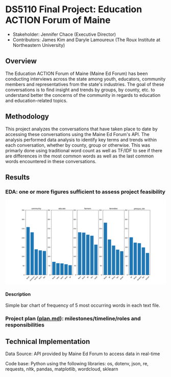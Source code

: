 # DS5110 Final Project: Education ACTION Forum of Maine

* Stakeholder: Jennifer Chace (Executive Director)
* Contributors: James Kim and Daryle Lamoureux (The Roux Institute at Northeastern University)

## Overview
The Education ACTION Forum of Maine (Maine Ed Forum) has been conducting interviews across the state among youth, educators, community members and representatives from the state's industries. The goal of these conversations is to find insight and trends by groups, by county, etc. to understand better the concerns of the community in regards to education and education-related topics.

## Methodology
This project analyzes the conversations that have taken place to date by accessing these conversations using the Maine Ed Forum's API. The analysis performed data analysis to identify key terms and trends within each conversation, whether by county, group or otherwise. This was primarly done using traditional word count as well as TF/IDF to see if there are differences in the most common words as well as the last common words encountered in these conversations.

## Results
### EDA: one or more figures sufficient to assess project feasibility

![fig1](/figs/Figure_1.png)

#### Description

Simple bar chart of frequency of 5 most occurring words in each text file.

### Project plan ([plan.md](https://github.com/darylel/ds5110_final_project/blob/james/plan.md)): milestones/timeline/roles and responsibilities

## Technical Implementation
Data Source: API provided by Maine Ed Forum to access data in real-time

Code base: Python using the following libraries: os, dotenv, json, re, requests, nltk, pandas, matplotlib, wordcloud, sklearn


